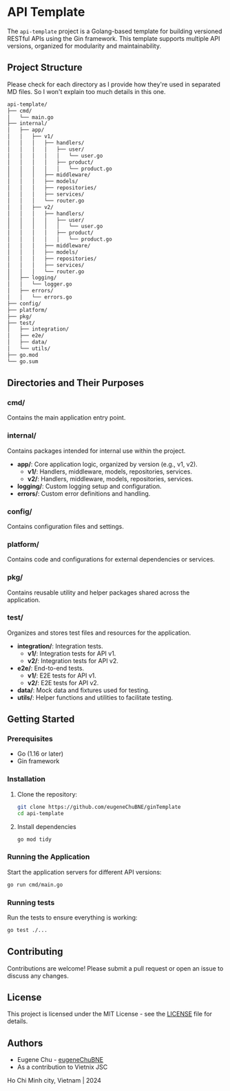 # API Template

The `api-template` project is a Golang-based template for building versioned RESTful APIs using the Gin framework. This template supports multiple API versions, organized for modularity and maintainability.

## Project Structure

Please check for each directory as I provide how they're used in separated MD files. So I won't explain too much details in this one.

```bash
api-template/
├── cmd/
│   └── main.go
├── internal/
│   ├── app/
│   │   ├── v1/
│   │   │   ├── handlers/
│   │   │   │   ├── user/
│   │   │   │   │   └── user.go
│   │   │   │   ├── product/
│   │   │   │   │   └── product.go
│   │   │   ├── middleware/
│   │   │   ├── models/
│   │   │   ├── repositories/
│   │   │   ├── services/
│   │   │   └── router.go
│   │   ├── v2/
│   │   │   ├── handlers/
│   │   │   │   ├── user/
│   │   │   │   │   └── user.go
│   │   │   │   ├── product/
│   │   │   │   │   └── product.go
│   │   │   ├── middleware/
│   │   │   ├── models/
│   │   │   ├── repositories/
│   │   │   ├── services/
│   │   │   └── router.go
│   ├── logging/
│   │   └── logger.go
│   ├── errors/
│   │   └── errors.go
├── config/
├── platform/
├── pkg/
├── test/
│   ├── integration/
│   ├── e2e/
│   ├── data/
│   └── utils/
├── go.mod
└── go.sum
```

## Directories and Their Purposes

### cmd/
Contains the main application entry point.

### internal/
Contains packages intended for internal use within the project.

- **app/**: Core application logic, organized by version (e.g., v1, v2).
  - **v1/**: Handlers, middleware, models, repositories, services.
  - **v2/**: Handlers, middleware, models, repositories, services.
- **logging/**: Custom logging setup and configuration.
- **errors/**: Custom error definitions and handling.

### config/
Contains configuration files and settings.

### platform/
Contains code and configurations for external dependencies or services.

### pkg/
Contains reusable utility and helper packages shared across the application.

### test/
Organizes and stores test files and resources for the application.

- **integration/**: Integration tests.
  - **v1/**: Integration tests for API v1.
  - **v2/**: Integration tests for API v2.
- **e2e/**: End-to-end tests.
  - **v1/**: E2E tests for API v1.
  - **v2/**: E2E tests for API v2.
- **data/**: Mock data and fixtures used for testing.
- **utils/**: Helper functions and utilities to facilitate testing.

## Getting Started

### Prerequisites
- Go (1.16 or later)
- Gin framework

### Installation

1. Clone the repository:
   ```bash
   git clone https://github.com/eugeneChuBNE/ginTemplate
   cd api-template
   ```

2. Install dependencies
    ```bash
    go mod tidy
    ```

### Running the Application

Start the application servers for different API versions:

```bash
go run cmd/main.go
```

### Running tests

Run the tests to ensure everything is working:

```bash
go test ./...
```

## Contributing

Contributions are welcome! Please submit a pull request or open an issue to discuss any changes.

## License

This project is licensed under the MIT License - see the [LICENSE](LICENSE) file for details.

## Authors

- Eugene Chu - [eugeneChuBNE](https://github.com/eugeneChuBNE)
- As a contribution to Vietnix JSC

Ho Chi Minh city, Vietnam | 2024
